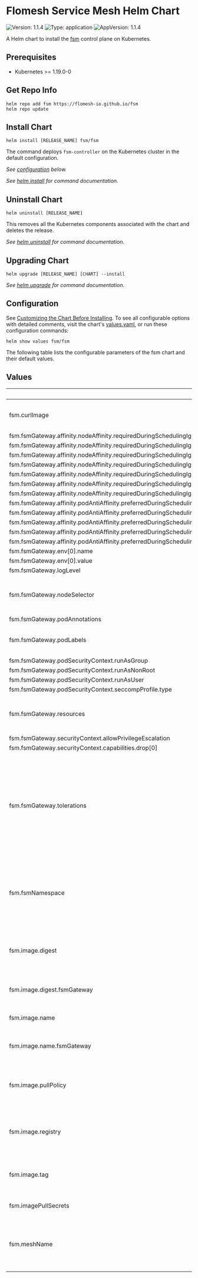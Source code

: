 # Flomesh Service Mesh Helm Chart

![Version: 1.1.4](https://img.shields.io/badge/Version-1.1.4-informational?style=flat-square) ![Type: application](https://img.shields.io/badge/Type-application-informational?style=flat-square) ![AppVersion: 1.1.4](https://img.shields.io/badge/AppVersion-1.1.4-informational?style=flat-square)

A Helm chart to install the [fsm](https://github.com/flomesh-io/fsm) control plane on Kubernetes.

## Prerequisites

- Kubernetes >= 1.19.0-0

## Get Repo Info

```console
helm repo add fsm https://flomesh-io.github.io/fsm
helm repo update
```

## Install Chart

```console
helm install [RELEASE_NAME] fsm/fsm
```

The command deploys `fsm-controller` on the Kubernetes cluster in the default configuration.

_See [configuration](#configuration) below._

_See [helm install](https://helm.sh/docs/helm/helm_install/) for command documentation._

## Uninstall Chart

```console
helm uninstall [RELEASE_NAME]
```

This removes all the Kubernetes components associated with the chart and deletes the release.

_See [helm uninstall](https://helm.sh/docs/helm/helm_uninstall/) for command documentation._

## Upgrading Chart

```console
helm upgrade [RELEASE_NAME] [CHART] --install
```

_See [helm upgrade](https://helm.sh/docs/helm/helm_upgrade/) for command documentation._

## Configuration

See [Customizing the Chart Before Installing](https://helm.sh/docs/intro/using_helm/#customizing-the-chart-before-installing). To see all configurable options with detailed comments, visit the chart's [values.yaml](./values.yaml), or run these configuration commands:

```console
helm show values fsm/fsm
```

The following table lists the configurable parameters of the fsm chart and their default values.

## Values

| Key | Type | Default | Description |
|-----|------|---------|-------------|
| fsm.curlImage | string | `"curlimages/curl"` | Curl image for control plane init container |
| fsm.fsmGateway.affinity.nodeAffinity.requiredDuringSchedulingIgnoredDuringExecution.nodeSelectorTerms[0].matchExpressions[0].key | string | `"kubernetes.io/os"` |  |
| fsm.fsmGateway.affinity.nodeAffinity.requiredDuringSchedulingIgnoredDuringExecution.nodeSelectorTerms[0].matchExpressions[0].operator | string | `"In"` |  |
| fsm.fsmGateway.affinity.nodeAffinity.requiredDuringSchedulingIgnoredDuringExecution.nodeSelectorTerms[0].matchExpressions[0].values[0] | string | `"linux"` |  |
| fsm.fsmGateway.affinity.nodeAffinity.requiredDuringSchedulingIgnoredDuringExecution.nodeSelectorTerms[0].matchExpressions[1].key | string | `"kubernetes.io/arch"` |  |
| fsm.fsmGateway.affinity.nodeAffinity.requiredDuringSchedulingIgnoredDuringExecution.nodeSelectorTerms[0].matchExpressions[1].operator | string | `"In"` |  |
| fsm.fsmGateway.affinity.nodeAffinity.requiredDuringSchedulingIgnoredDuringExecution.nodeSelectorTerms[0].matchExpressions[1].values[0] | string | `"amd64"` |  |
| fsm.fsmGateway.affinity.nodeAffinity.requiredDuringSchedulingIgnoredDuringExecution.nodeSelectorTerms[0].matchExpressions[1].values[1] | string | `"arm64"` |  |
| fsm.fsmGateway.affinity.podAntiAffinity.preferredDuringSchedulingIgnoredDuringExecution[0].podAffinityTerm.labelSelector.matchExpressions[0].key | string | `"app"` |  |
| fsm.fsmGateway.affinity.podAntiAffinity.preferredDuringSchedulingIgnoredDuringExecution[0].podAffinityTerm.labelSelector.matchExpressions[0].operator | string | `"In"` |  |
| fsm.fsmGateway.affinity.podAntiAffinity.preferredDuringSchedulingIgnoredDuringExecution[0].podAffinityTerm.labelSelector.matchExpressions[0].values[0] | string | `"fsm-gateway"` |  |
| fsm.fsmGateway.affinity.podAntiAffinity.preferredDuringSchedulingIgnoredDuringExecution[0].podAffinityTerm.topologyKey | string | `"kubernetes.io/hostname"` |  |
| fsm.fsmGateway.affinity.podAntiAffinity.preferredDuringSchedulingIgnoredDuringExecution[0].weight | int | `100` |  |
| fsm.fsmGateway.env[0].name | string | `"GIN_MODE"` |  |
| fsm.fsmGateway.env[0].value | string | `"release"` |  |
| fsm.fsmGateway.logLevel | string | `"info"` |  |
| fsm.fsmGateway.nodeSelector | object | `{}` | Node selector applied to control plane pods. |
| fsm.fsmGateway.podAnnotations | object | `{}` |  |
| fsm.fsmGateway.podLabels | object | `{}` | FSM Gateway Controller's pod labels |
| fsm.fsmGateway.podSecurityContext.runAsGroup | int | `65532` |  |
| fsm.fsmGateway.podSecurityContext.runAsNonRoot | bool | `true` |  |
| fsm.fsmGateway.podSecurityContext.runAsUser | int | `65532` |  |
| fsm.fsmGateway.podSecurityContext.seccompProfile.type | string | `"RuntimeDefault"` |  |
| fsm.fsmGateway.resources | object | `{"limits":{"cpu":"2","memory":"1G"},"requests":{"cpu":"0.5","memory":"128M"}}` | FSM Gateway's container resource parameters. |
| fsm.fsmGateway.securityContext.allowPrivilegeEscalation | bool | `false` |  |
| fsm.fsmGateway.securityContext.capabilities.drop[0] | string | `"ALL"` |  |
| fsm.fsmGateway.tolerations | list | `[]` | Node tolerations applied to control plane pods. The specified tolerations allow pods to schedule onto nodes with matching taints. |
| fsm.fsmNamespace | string | `""` | Namespace to deploy FSM in. If not specified, the Helm release namespace is used. |
| fsm.image.digest | object | `{"fsmGateway":""}` | Image digest (defaults to latest compatible tag) |
| fsm.image.digest.fsmGateway | string | `""` | fsm-gateway's image digest |
| fsm.image.name | object | `{"fsmGateway":"fsm-gateway"}` | Image name defaults |
| fsm.image.name.fsmGateway | string | `"fsm-gateway"` | fsm-gateway's image name |
| fsm.image.pullPolicy | string | `"IfNotPresent"` | Container image pull policy for control plane containers |
| fsm.image.registry | string | `"flomesh"` | Container image registry for control plane images |
| fsm.image.tag | string | `"1.1.4"` | Container image tag for control plane images |
| fsm.imagePullSecrets | list | `[]` | `fsm-gateway` image pull secret |
| fsm.meshName | string | `"fsm"` | Identifier for the instance of a service mesh within a cluster |

<!-- markdownlint-enable MD013 MD034 -->
<!-- markdownlint-restore -->